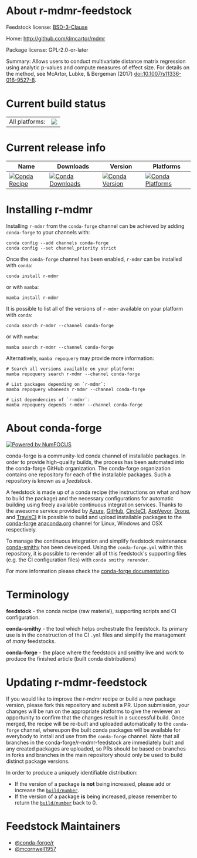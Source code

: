 About r-mdmr-feedstock
======================

Feedstock license: [BSD-3-Clause](https://github.com/conda-forge/r-mdmr-feedstock/blob/main/LICENSE.txt)

Home: http://github.com/dmcartor/mdmr

Package license: GPL-2.0-or-later

Summary: Allows users to conduct multivariate distance matrix regression using analytic p-values and compute measures of effect size. For details on the method, see McArtor, Lubke, & Bergeman (2017) <doi:10.1007/s11336-016-9527-8>.

Current build status
====================


<table><tr><td>All platforms:</td>
    <td>
      <a href="https://dev.azure.com/conda-forge/feedstock-builds/_build/latest?definitionId=6713&branchName=main">
        <img src="https://dev.azure.com/conda-forge/feedstock-builds/_apis/build/status/r-mdmr-feedstock?branchName=main">
      </a>
    </td>
  </tr>
</table>

Current release info
====================

| Name | Downloads | Version | Platforms |
| --- | --- | --- | --- |
| [![Conda Recipe](https://img.shields.io/badge/recipe-r--mdmr-green.svg)](https://anaconda.org/conda-forge/r-mdmr) | [![Conda Downloads](https://img.shields.io/conda/dn/conda-forge/r-mdmr.svg)](https://anaconda.org/conda-forge/r-mdmr) | [![Conda Version](https://img.shields.io/conda/vn/conda-forge/r-mdmr.svg)](https://anaconda.org/conda-forge/r-mdmr) | [![Conda Platforms](https://img.shields.io/conda/pn/conda-forge/r-mdmr.svg)](https://anaconda.org/conda-forge/r-mdmr) |

Installing r-mdmr
=================

Installing `r-mdmr` from the `conda-forge` channel can be achieved by adding `conda-forge` to your channels with:

```
conda config --add channels conda-forge
conda config --set channel_priority strict
```

Once the `conda-forge` channel has been enabled, `r-mdmr` can be installed with `conda`:

```
conda install r-mdmr
```

or with `mamba`:

```
mamba install r-mdmr
```

It is possible to list all of the versions of `r-mdmr` available on your platform with `conda`:

```
conda search r-mdmr --channel conda-forge
```

or with `mamba`:

```
mamba search r-mdmr --channel conda-forge
```

Alternatively, `mamba repoquery` may provide more information:

```
# Search all versions available on your platform:
mamba repoquery search r-mdmr --channel conda-forge

# List packages depending on `r-mdmr`:
mamba repoquery whoneeds r-mdmr --channel conda-forge

# List dependencies of `r-mdmr`:
mamba repoquery depends r-mdmr --channel conda-forge
```


About conda-forge
=================

[![Powered by
NumFOCUS](https://img.shields.io/badge/powered%20by-NumFOCUS-orange.svg?style=flat&colorA=E1523D&colorB=007D8A)](https://numfocus.org)

conda-forge is a community-led conda channel of installable packages.
In order to provide high-quality builds, the process has been automated into the
conda-forge GitHub organization. The conda-forge organization contains one repository
for each of the installable packages. Such a repository is known as a *feedstock*.

A feedstock is made up of a conda recipe (the instructions on what and how to build
the package) and the necessary configurations for automatic building using freely
available continuous integration services. Thanks to the awesome service provided by
[Azure](https://azure.microsoft.com/en-us/services/devops/), [GitHub](https://github.com/),
[CircleCI](https://circleci.com/), [AppVeyor](https://www.appveyor.com/),
[Drone](https://cloud.drone.io/welcome), and [TravisCI](https://travis-ci.com/)
it is possible to build and upload installable packages to the
[conda-forge](https://anaconda.org/conda-forge) [anaconda.org](https://anaconda.org/)
channel for Linux, Windows and OSX respectively.

To manage the continuous integration and simplify feedstock maintenance
[conda-smithy](https://github.com/conda-forge/conda-smithy) has been developed.
Using the ``conda-forge.yml`` within this repository, it is possible to re-render all of
this feedstock's supporting files (e.g. the CI configuration files) with ``conda smithy rerender``.

For more information please check the [conda-forge documentation](https://conda-forge.org/docs/).

Terminology
===========

**feedstock** - the conda recipe (raw material), supporting scripts and CI configuration.

**conda-smithy** - the tool which helps orchestrate the feedstock.
                   Its primary use is in the construction of the CI ``.yml`` files
                   and simplify the management of *many* feedstocks.

**conda-forge** - the place where the feedstock and smithy live and work to
                  produce the finished article (built conda distributions)


Updating r-mdmr-feedstock
=========================

If you would like to improve the r-mdmr recipe or build a new
package version, please fork this repository and submit a PR. Upon submission,
your changes will be run on the appropriate platforms to give the reviewer an
opportunity to confirm that the changes result in a successful build. Once
merged, the recipe will be re-built and uploaded automatically to the
`conda-forge` channel, whereupon the built conda packages will be available for
everybody to install and use from the `conda-forge` channel.
Note that all branches in the conda-forge/r-mdmr-feedstock are
immediately built and any created packages are uploaded, so PRs should be based
on branches in forks and branches in the main repository should only be used to
build distinct package versions.

In order to produce a uniquely identifiable distribution:
 * If the version of a package **is not** being increased, please add or increase
   the [``build/number``](https://docs.conda.io/projects/conda-build/en/latest/resources/define-metadata.html#build-number-and-string).
 * If the version of a package **is** being increased, please remember to return
   the [``build/number``](https://docs.conda.io/projects/conda-build/en/latest/resources/define-metadata.html#build-number-and-string)
   back to 0.

Feedstock Maintainers
=====================

* [@conda-forge/r](https://github.com/orgs/conda-forge/teams/r/)
* [@mcornwell1957](https://github.com/mcornwell1957/)

